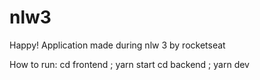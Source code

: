 # nlw3
Happy! Application made during nlw 3 by rocketseat

How to run: 
cd frontend ; yarn start
cd backend ; yarn dev
